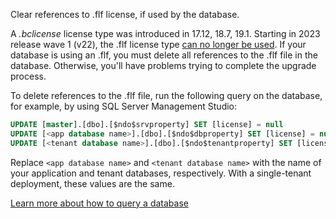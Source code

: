 Clear references to .flf license, if used by the database.

   A *\.bclicense* license type was introduced in 17.12, 18.7, 19.1. Starting in 2023 release wave 1 (v22), the .flf license type [can no longer be used](../../upgrade/deprecated-features-platform.md#flfformat). If your database is using an .flf, you must delete all references to the .flf file in the database. Otherwise, you'll have problems trying to complete the upgrade process.

   To delete references to the .flf file, run the following query on the database, for example, by using SQL Server Management Studio:

   ```sql
   UPDATE [master].[dbo].[$ndo$srvproperty] SET [license] = null
   UPDATE [<app database name>].[dbo].[$ndo$dbproperty] SET [license] = null
   UPDATE [<tenant database name>].[dbo].[$ndo$tenantproperty] SET [license] = null
   ```

   Replace `<app database name>` and `<tenant database name>` with the name of your application and tenant databases, respectively. With a single-tenant deployment, these values are the same.

   [Learn more about how to query a database](/sql/ssms/quickstarts/ssms-connect-query-sql-server)